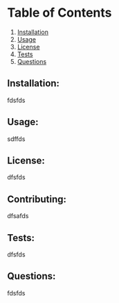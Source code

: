 
# Table of Contents

1. [Installation](#installation)
2. [Usage](#example2)
3. [License](#license)
4. [Tests](#tests)
5. [Questions](#questions)

## Installation: 
fdsfds


## Usage:
sdffds

## License: 
dfsfds


## Contributing: 
dfsafds


## Tests: 
dfsfds


## Questions: 
fdsfds
